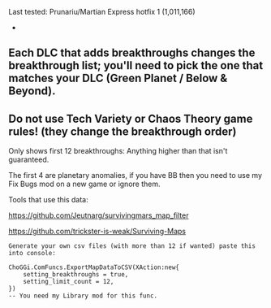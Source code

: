Last tested: Prunariu/Martian Express hotfix 1 (1,011,166)

-
Each DLC that adds breakthroughs changes the breakthrough list; you'll need to pick the one that matches your DLC (Green Planet / Below & Beyond).
-
Do not use Tech Variety or Chaos Theory game rules! (they change the breakthrough order)
-


Only shows first 12 breakthroughs: Anything higher than that isn't guaranteed.

The first 4 are planetary anomalies, if you have BB then you need to use my Fix Bugs mod on a new game or ignore them.

Tools that use this data:

https://github.com/Jeutnarg/survivingmars_map_filter

https://github.com/trickster-is-weak/Surviving-Maps

```
Generate your own csv files (with more than 12 if wanted) paste this into console:

ChoGGi.ComFuncs.ExportMapDataToCSV(XAction:new{
    setting_breakthroughs = true,
    setting_limit_count = 12,
})
-- You need my Library mod for this func.
```
